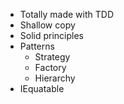 - Totally made with TDD
- Shallow copy
- Solid principles
- Patterns
  - Strategy
  - Factory
  - Hierarchy
- IEquatable